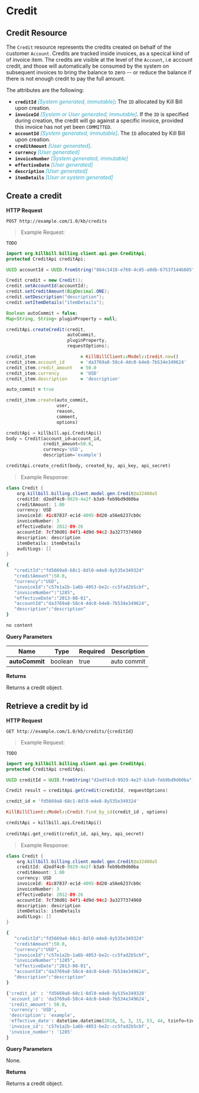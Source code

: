 # Credit

## Credit Resource

The `Credit` resource represents the credits created on behalf of the customer `Account`. Credits are tracked inside invoices, as a specical kind of
of invoice item. The credits are visible at the level of the `Account`, i.e account credit, and those will automatically be consumed by the system on
subsequent invoices to bring the balance to zero -- or reduce the balance if there is not enough credit to pay the full amount.

The attributes are the following:

* **`creditId`** <span style="color:#32A9C7">*[System generated, immutable]*</span>: The `ID` allocated by Kill Bill upon creation.
* **`invoiceId`** <span style="color:#32A9C7">*[System or User generated, immutable]*</span>. If the `ID` is specified during creation, the credit will go against a specific invoice, provided this invoice has not yet been `COMMITTED`.
* **`accountId`** <span style="color:#32A9C7">*[System generated, immutable]*</span>. The `ID` allocated by Kill Bill upon creation.
* **`creditAmount`** <span style="color:#32A9C7">*[User generated]*</span>. 
* **`currency`** <span style="color:#32A9C7">*[User generated]*</span>
* **`invoiceNumber`** <span style="color:#32A9C7">*[System generated, immutable]*</span>
* **`effectiveDate`** <span style="color:#32A9C7">*[User generated]*</span>
* **`description`** <span style="color:#32A9C7">*[User generated]*</span>
* **`itemDetails`** <span style="color:#32A9C7">*[User or system generated]*</span>


## Create a credit

**HTTP Request** 

`POST http://example.com/1.0/kb/credits`

> Example Request:

```shell
TODO	
```

```java
import org.killbill.billing.client.api.gen.CreditApi;
protected CreditApi creditApi;

UUID accountId = UUID.fromString("864c1418-e768-4cd5-a0db-67537144b685");

Credit credit = new Credit();
credit.setAccountId(accountId);
credit.setCreditAmount(BigDecimal.ONE);
credit.setDescription("description");
credit.setItemDetails("itemDetails");

Boolean autoCommit = false;
Map<String, String> pluginProperty = null;

creditApi.createCredit(credit, 
                       autoCommit,
                       pluginProperty,
                       requestOptions);
```

```ruby
credit_item                 = KillBillClient::Model::Credit.new()
credit_item.account_id      = 'da3769a8-58c4-4dc0-b4e8-7b534e349624'
credit_item.credit_amount   = 50.0
credit_item.currency        = 'USD'
credit_item.description     = 'description'

auto_commit = true

credit_item.create(auto_commit, 
                   user,
                   reason,
                   comment,
                   options)
```

```python
creditApi = killbill.api.CreditApi()
body = Credit(account_id=account_id, 
              credit_amount=50.0, 
              currency='USD', 
              description='example')

creditApi.create_credit(body, created_by, api_key, api_secret)
```

> Example Response:

```java
class Credit {
    org.killbill.billing.client.model.gen.Credit@a32400a5
    creditId: d2edf4c0-9929-4e2f-b3a9-feb9bd9d60ba
    creditAmount: 1.00
    currency: USD
    invoiceId: 41c87837-ec1d-4095-8d20-a56e6237cb0c
    invoiceNumber: 3
    effectiveDate: 2012-09-26
    accountId: 7cf30d01-84f1-4d9d-94c2-3a3277374960
    description: description
    itemDetails: itemDetails
    auditLogs: []
}
```
```ruby
{
   "creditId":"fd5669a8-68c1-8dl0-m4e8-8y535e349324"
   "creditAmount":50.0,
   "currency":"USD",
   "invoiceId":"c57e1a2b-1a6b-4053-be2c-cc5fad2b5cbf",
   "invoiceNumber":"1285",
   "effectiveDate":"2013-08-01",
   "accountId":"da3769a8-58c4-4dc0-b4e8-7b534e349624",
   "description":"description"
}
```
```python
no content
```

**Query Parameters**

| Name | Type | Required | Description |
| ---- | -----| -------- | ----------- |
| **autoCommit** | boolean | true | auto commit |

**Returns**

Returns a credit object.

## Retrieve a credit by id

**HTTP Request** 

`GET http://example.com/1.0/kb/credits/{creditId}`

> Example Request:

```shell
TODO	
```

```java
import org.killbill.billing.client.api.gen.CreditApi;
protected CreditApi creditApi;

UUID creditId = UUID.fromString("d2edf4c0-9929-4e2f-b3a9-feb9bd9d60ba");

Credit result = creditApi.getCredit(creditId, requestOptions)
```

```ruby
credit_id = 'fd5669a8-68c1-8dl0-m4e8-8y535e349324'

KillBillClient::Model::Credit.find_by_id(credit_id , options)
```

```python
creditApi = killbill.api.CreditApi()
        
creditApi.get_credit(credit_id, api_key, api_secret)
```
> Example Response:

```java
class Credit {
    org.killbill.billing.client.model.gen.Credit@a32400a5
    creditId: d2edf4c0-9929-4e2f-b3a9-feb9bd9d60ba
    creditAmount: 1.00
    currency: USD
    invoiceId: 41c87837-ec1d-4095-8d20-a56e6237cb0c
    invoiceNumber: 3
    effectiveDate: 2012-09-26
    accountId: 7cf30d01-84f1-4d9d-94c2-3a3277374960
    description: description
    itemDetails: itemDetails
    auditLogs: []
}
```
```ruby
{
   "creditId":"fd5669a8-68c1-8dl0-m4e8-8y535e349324"
   "creditAmount":50.0,
   "currency":"USD",
   "invoiceId":"c57e1a2b-1a6b-4053-be2c-cc5fad2b5cbf",
   "invoiceNumber":"1285",
   "effectiveDate":"2013-08-01",
   "accountId":"da3769a8-58c4-4dc0-b4e8-7b534e349624",
   "description":"description"
}
```
```python
{'credit_id' : 'fd5669a8-68c1-8dl0-m4e8-8y535e349328'
 'account_id': 'da3769a8-58c4-4dc0-b4e8-7b534e349624',
 'credit_amount': 50.0,
 'currency': 'USD',
 'description': 'example',
 'effective_date': datetime.datetime(2018, 5, 3, 15, 53, 44, tzinfo=tzutc()),,
 'invoice_id': 'c57e1a2b-1a6b-4053-be2c-cc5fad2b5cbf',
 'invoice_number': '1285'
}
```

**Query Parameters**

None.

**Returns**

Returns a credit object.